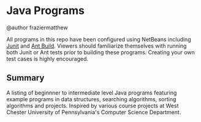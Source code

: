 # Java Programs

@author fraziermatthew

All programs in this repo have been configured using NetBeans including [Junit](http://junit.org/junit5/) and [Ant Build](http://ant.apache.org/). Viewers should familiarize themselves with running both Junit or Ant tests prior to building these programs. Creating your own test cases is highly encouraged. 

## Summary
A listing of beginnner to intermediate level Java programs featuring example programs in data structures, searching algorithms, sorting algorithms and projects. Inspired by various course projects at West Chester University of Pennsylvania's Computer Science Department.
